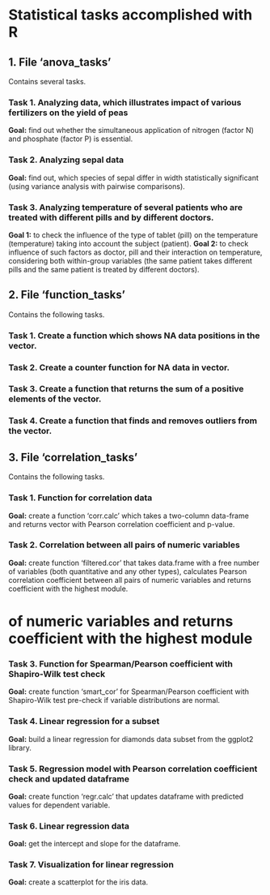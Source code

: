 # Statistical tasks accomplished with R

## 1. File ‘anova_tasks’
Contains several tasks.
### Task 1. Analyzing data, which illustrates impact of various fertilizers on the yield of peas
**Goal:** find out whether the simultaneous application of nitrogen (factor N) and phosphate (factor P) is essential.
### Task 2. Analyzing sepal data
**Goal:** find out, which species of sepal differ in width statistically significant (using variance analysis with pairwise comparisons).
### Task 3. Analyzing temperature of several patients who are treated with different pills and by different doctors.
**Goal 1:** to check the influence of the type of tablet (pill) on the temperature (temperature) taking into account the subject (patient).
**Goal 2:** to check influence of such factors as doctor, pill and their interaction on temperature, considering both within-group variables
(the same patient takes different pills and the same patient is treated by different doctors).

## 2. File ‘function_tasks’
Contains the following tasks.
### Task 1. Create a function which shows NA data positions in the vector.
### Task 2. Create a counter function for NA data in vector.
### Task 3. Create a function that returns the sum of a positive elements of the vector.
### Task 4. Create a function that finds and removes outliers from the vector.

## 3. File ‘correlation_tasks’
Contains the following tasks.
### Task 1. Function for correlation data
**Goal:** create a function ‘corr.calc’ which takes a two-column data-frame and returns vector with Pearson correlation coefficient and p-value.
### Task 2. Correlation between all pairs of numeric variables
**Goal:** create function ‘filtered.cor’ that takes data.frame with a free number of variables (both quantitative and any other types),
calculates Pearson correlation coefficient between all pairs of numeric variables and returns coefficient with the highest module.
# of numeric variables and returns coefficient with the highest module
### Task 3. Function for Spearman/Pearson coefficient with Shapiro-Wilk test check
**Goal:** create function ‘smart_cor’ for Spearman/Pearson coefficient with Shapiro-Wilk test pre-check if variable distributions are normal.
### Task 4. Linear regression for a subset
**Goal:** build a linear regression for diamonds data subset from the ggplot2 library.
### Task 5. Regression model with Pearson correlation coefficient check and updated dataframe
**Goal:** create function ‘regr.calc’ that updates dataframe with predicted values for dependent variable.
### Task 6. Linear regression data
**Goal:** get the intercept and slope for the dataframe.
### Task 7. Visualization for linear regression
**Goal:** create a scatterplot for the iris data.
